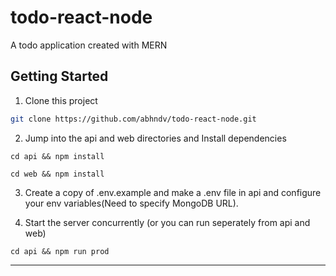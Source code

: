 # todo-react-node
A todo application created with MERN

## Getting Started

1. Clone this project

```bash
git clone https://github.com/abhndv/todo-react-node.git
```

2. Jump into the api and web directories and Install dependencies

```
cd api && npm install

cd web && npm install
```

3. Create a copy of .env.example and make a .env file in api and configure your env variables(Need to specify MongoDB URL).


4. Start the server concurrently (or you can run seperately from api and web)

```
cd api && npm run prod
```

---
